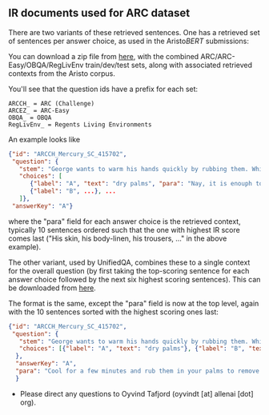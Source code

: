 ## IR documents used for ARC dataset 

There are two variants of these retrieved sentences. One has a retrieved set of sentences per answer choice, as used in the Aristo*BERT* submissions: 
 
 
 
You can download a zip file from [here](files/arc-with-ir/ARC-OBQA-RegLivEnv-IR10V2.zip), with the combined ARC/ARC-Easy/OBQA/RegLivEnv train/dev/test sets, 
along with associated retrieved contexts from the Aristo corpus.

You'll see that the question ids have a prefix for each set:

```
ARCCH_ = ARC (Challenge)
ARCEZ_ = ARC-Easy
OBQA_ = OBQA
RegLivEnv_ = Regents Living Environments
```

An example looks like

```json
{"id": "ARCCH_Mercury_SC_415702", 
 "question": {
   "stem": "George wants to warm his hands quickly by rubbing them. Which skin surface will produce the most heat?", 
   "choices": [
      {"label": "A", "text": "dry palms", "para": "Nay, it is enouph to rub the dry hands together to feel the heat produced by friction, and which is far greater than the heating which takes place when the hands lie gently on each other. Rub the oil in the palms of your hands to warm it up before it touches your partner's skin. Working quickly, wash \nand dry your hands and rub them with oil. Dry them with thick, warmed towels as if their entire skin surface is erotic (it is, of course). He rubbed dirt into his palms, trying to dry them. Cool for a few minutes and rub them in your palms to remove most of the skins. Palming Rub your hands together to make them warm. Rub the palms of your hands quickly together to illustrate this generation of heat. He rubbed the palm of his hand over her reddened skin, feeling the heat and the tiny welts. His skin, his body-linen, his trousers, everything is grey, greasy, bespotted, and when with a familiar gesture he rubs his palms on his behind to wipe them dry, you ask yourself which is going to dirty the other, the seat of his trousers or his hands."}, 
      {"label": "B", ...}, ...
   ]}, 
 "answerKey": "A"}
 ```

where the "para" field for each answer choice is the retrieved context, typically 10 sentences ordered such that the one with highest IR score comes last ("His skin, his body-linen, his trousers, ..." in the above example).

The other variant, used by UnifiedQA, combines these to a single context for the overall question (by first taking the top-scoring sentence for each answer choice followed by the next six highest scoring sentences). 
This can be downloaded from [here](files/arc-with-ir/ARC-OBQA-RegLivEnv-IR10V8.zip). 

The format is the same, except the "para" field is now at the top level, again with the 10 sentences sorted with the highest scoring ones last:

```json
{"id": "ARCCH_Mercury_SC_415702", 
 "question": {
   "stem": "George wants to warm his hands quickly by rubbing them. Which skin surface will produce the most heat?", 
   "choices": [{"label": "A", "text": "dry palms"}, {"label": "B", "text": "wet palms"}, {"label": "C", "text": "palms covered with oil"}, {"label": "D", "text": "palms covered with lotion"}]
  }, 
  "answerKey": "A",
  "para": "Cool for a few minutes and rub them in your palms to remove most of the skins. Gently rub both hands together and warm the oil with your body heat. Palming Rub your hands together to make them warm. Rub the palms of your hands quickly together to illustrate this generation of heat. Warm some lotion in your hands by rubbing them together in a circular motion. Rub the oil in the palms of your hands to warm it up before it touches your partner's skin. Apply a dollop of lotion to the palm of your hand, then rub them together. He rubbed the palm of his hand over her reddened skin, feeling the heat and the tiny welts. His skin, his body-linen, his trousers, everything is grey, greasy, bespotted, and when with a familiar gesture he rubs his palms on his behind to wipe them dry, you ask yourself which is going to dirty the other, the seat of his trousers or his hands. Pour a little baby oil or pure vegetable oil in your palms and rub your hands together to warm them and the oil."
  }
```

* Please direct any questions to 	Oyvind Tafjord (oyvindt [at] allenai [dot] org). 
